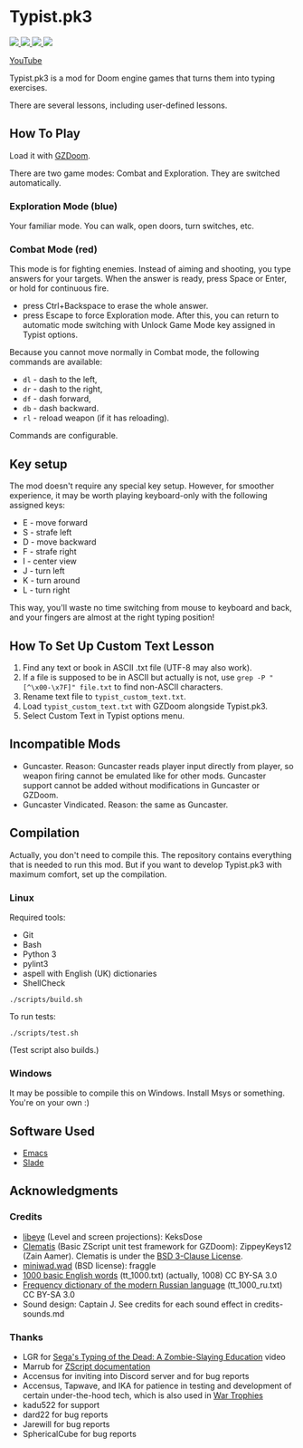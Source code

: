# Typist.pk3

<a href="https://github.com/mmaulwurff/typist.pk3/releases" alt="Downloads">
  <img src="https://img.shields.io/github/downloads/mmaulwurff/typist.pk3/total" />
</a>
<a href="https://github.com/mmaulwurff/typist.pk3" alt="Stars">
  <img src="https://img.shields.io/github/stars/mmaulwurff/typist.pk3" />
</a>
<a href="https://travis-ci.com/mmaulwurff/typist.pk3" alt="Build status">
  <img src="https://img.shields.io/travis/com/mmaulwurff/typist.pk3" />
</a>
<a href="https://discord.gg/cFpdvWZ" alt="Discord">
  <img src="https://img.shields.io/discord/553717447077920800" />
</a>

[YouTube](https://www.youtube.com/playlist?list=PL13LmqbAWk2cE8d3vkG0zDuCiwSVlKtUZ)

Typist.pk3 is a mod for Doom engine games that turns them into typing exercises.

There are several lessons, including user-defined lessons.

## How To Play

Load it with [GZDoom](https://zdoom.org/index).

There are two game modes: Combat and Exploration. They are switched
automatically.

### Exploration Mode (blue)

Your familiar mode. You can walk, open doors, turn switches, etc.

### Combat Mode (red)

This mode is for fighting enemies. Instead of aiming and shooting, you type
answers for your targets. When the answer is ready, press Space or Enter, or
hold for continuous fire.

- press Ctrl+Backspace to erase the whole answer.
- press Escape to force Exploration mode. After this, you can return to
  automatic mode switching with Unlock Game Mode key assigned in Typist options.

Because you cannot move normally in Combat mode, the following commands are
available:

- `dl` - dash to the left,
- `dr` - dash to the right,
- `df` - dash forward,
- `db` - dash backward.
- `rl` - reload weapon (if it has reloading).

Commands are configurable.

## Key setup

The mod doesn't require any special key setup. However, for smoother experience,
it may be worth playing keyboard-only with the following assigned keys:

- E - move forward
- S - strafe left
- D - move backward
- F - strafe right
- I - center view
- J - turn left
- K - turn around
- L - turn right

This way, you'll waste no time switching from mouse to keyboard and back, and
your fingers are almost at the right typing position!

## How To Set Up Custom Text Lesson

1. Find any text or book in ASCII .txt file (UTF-8 may also work).
2. If a file is supposed to be in ASCII but actually is not, use `grep -P
"[^\x00-\x7F]" file.txt` to find non-ASCII characters.
3. Rename text file to `typist_custom_text.txt`.
4. Load `typist_custom_text.txt` with GZDoom alongside Typist.pk3.
5. Select Custom Text in Typist options menu.

## Incompatible Mods

- Guncaster. Reason: Guncaster reads player input directly from player, so
  weapon firing cannot be emulated like for other mods. Guncaster support cannot
  be added without modifications in Guncaster or GZDoom.
- Guncaster Vindicated. Reason: the same as Guncaster.

## Compilation

Actually, you don't need to compile this. The repository contains everything
that is needed to run this mod. But if you want to develop Typist.pk3 with
maximum comfort, set up the compilation.

### Linux

Required tools:
- Git
- Bash
- Python 3
- pylint3
- aspell with English (UK) dictionaries
- ShellCheck

```
./scripts/build.sh
```

To run tests:
```
./scripts/test.sh
```

(Test script also builds.)

### Windows

It may be possible to compile this on Windows. Install Msys or something. You're on your own :)

## Software Used

- [Emacs](https://www.gnu.org/software/emacs/)
- [Slade](https://github.com/sirjuddington/SLADE)

## Acknowledgments

### Credits

- [libeye](https://forum.zdoom.org/viewtopic.php?f=105&t=64566#p1102157) (Level
  and screen projections): KeksDose
- [Clematis](https://github.com/ZippeyKeys12/clematis) (Basic ZScript unit test
  framework for GZDoom): ZippeyKeys12 (Zain Aamer). Clematis is under the [BSD 3-Clause
  License](https://github.com/ZippeyKeys12/clematis/blob/master/LICENSE).
- [miniwad.wad](https://github.com/fragglet/miniwad) (BSD license): fraggle
- [1000 basic English words](https://en.wiktionary.org/wiki/Appendix:1000_basic_English_words) (tt_1000.txt) (actually, 1008) CC BY-SA 3.0
- [Frequency dictionary of the modern Russian language](https://en.wiktionary.org/wiki/Appendix:Frequency_dictionary_of_the_modern_Russian_language_(the_Russian_National_Corpus)) (tt_1000_ru.txt) CC BY-SA 3.0
- Sound design: Captain J. See credits for each sound effect in credits-sounds.md

### Thanks

- LGR for [Sega's Typing of the Dead: A Zombie-Slaying Education](https://youtu.be/iamxvTe9Z5g) video
- Marrub for [ZScript documentation](https://github.com/marrub--/zscript-doc)
- Accensus for inviting into Discord server and for bug reports
- Accensus, Tapwave, and IKA for patience in testing and development of certain
  under-the-hood tech, which is also used in [War Trophies](https://forum.zdoom.org/viewtopic.php?f=43&t=67054#p1132997)
- kadu522 for support
- dard22 for bug reports
- Jarewill for bug reports
- SphericalCube for bug reports

